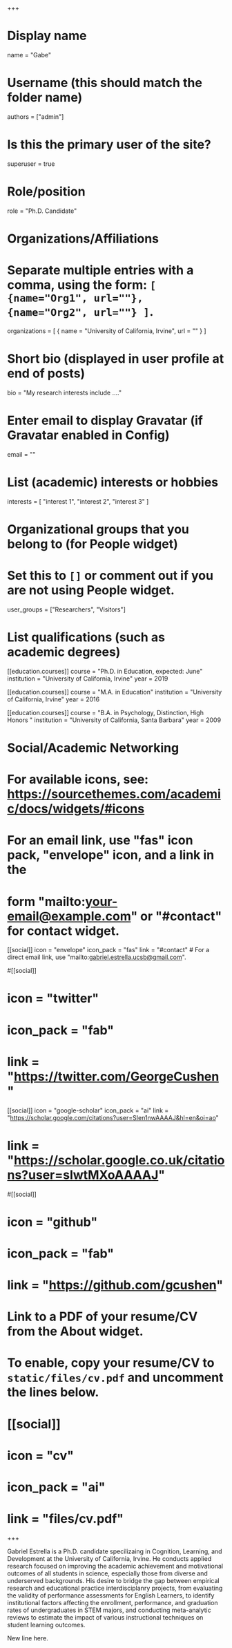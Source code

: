 +++
# Display name
name = "Gabe"

# Username (this should match the folder name)
authors = ["admin"]

# Is this the primary user of the site?
superuser = true

# Role/position
role = "Ph.D. Candidate"

# Organizations/Affiliations
#   Separate multiple entries with a comma, using the form: `[ {name="Org1", url=""}, {name="Org2", url=""} ]`.
organizations = [ { name = "University of California, Irvine", url = "" } ]

# Short bio (displayed in user profile at end of posts)
bio = "My research interests include ...."

# Enter email to display Gravatar (if Gravatar enabled in Config)
email = ""

# List (academic) interests or hobbies
interests = [
  "interest 1",
  "interest 2",
  "interest 3"
]

# Organizational groups that you belong to (for People widget)
#   Set this to `[]` or comment out if you are not using People widget.
user_groups = ["Researchers", "Visitors"]

# List qualifications (such as academic degrees)
[[education.courses]]
  course = "Ph.D. in Education, expected: June"
  institution = "University of California, Irvine"
  year = 2019

[[education.courses]]
  course = "M.A. in Education"
  institution = "University of California, Irvine"
  year = 2016

[[education.courses]]
  course = "B.A. in Psychology, Distinction, High Honors "
  institution = "University of California, Santa Barbara"
  year = 2009

# Social/Academic Networking
# For available icons, see: https://sourcethemes.com/academic/docs/widgets/#icons
#   For an email link, use "fas" icon pack, "envelope" icon, and a link in the
#   form "mailto:your-email@example.com" or "#contact" for contact widget.

[[social]]
  icon = "envelope"
  icon_pack = "fas"
  link = "#contact"  # For a direct email link, use "mailto:gabriel.estrella.ucsb@gmail.com".

#[[social]]
#  icon = "twitter"
#  icon_pack = "fab"
#  link = "https://twitter.com/GeorgeCushen"

[[social]]
  icon = "google-scholar"
  icon_pack = "ai"
  link = "https://scholar.google.com/citations?user=SIen1nwAAAAJ&hl=en&oi=ao"
#  link = "https://scholar.google.co.uk/citations?user=sIwtMXoAAAAJ"  

#[[social]]
#  icon = "github"
#  icon_pack = "fab"
#  link = "https://github.com/gcushen"

# Link to a PDF of your resume/CV from the About widget.
# To enable, copy your resume/CV to `static/files/cv.pdf` and uncomment the lines below.
# [[social]]
#   icon = "cv"
#   icon_pack = "ai"
#   link = "files/cv.pdf"

+++

Gabriel Estrella is a Ph.D. candidate specilizaing in Cognition, Learning, and Development at the University of California, Irvine. He conducts applied research focused on improving the academic achievement and motivational outcomes of all students in science, especially those from diverse and underserved backgrounds. His desire to bridge the gap between empirical research and educational practice interdisciplanry projects, from evaluating the validity of performance assessments for English Learners, to identify institutional factors affecting the enrollment, performance, and graduation rates of undergraduates in STEM majors, and conducting meta-analytic reviews to estimate the impact of various instructional techniques on student learning outcomes.

New line here. 

